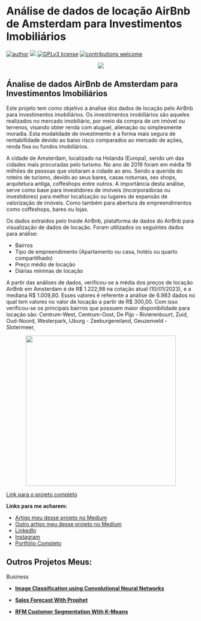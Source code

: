 # Análise de dados de locação AirBnb de Amsterdam para Investimentos Imobiliários
[![author](https://img.shields.io/badge/author-OrlandoDoniniFilho-red.svg)](https://www.linkedin.com/in/orlando-donini-filho-06247174/) [![](https://img.shields.io/badge/python-3.7+-blue.svg)](https://www.python.org/downloads/release/python-365/) [![GPLv3 license](https://img.shields.io/badge/License-GPLv3-blue.svg)](http://perso.crans.org/besson/LICENSE.html) [![contributions welcome](https://img.shields.io/badge/contributions-welcome-brightgreen.svg?style=flat)](https://github.com/orlandodf/portfolio/issues)

<p align="center">
  <img src="https://images.unsplash.com/photo-1584291527935-456e8e2dd734?ixlib=rb-4.0.3&ixid=MnwxMjA3fDB8MHxzZWFyY2h8Mjh8fGRhdGF8ZW58MHx8MHx8&auto=format&fit=crop&w=500&q=60"imagem maneira relacionada ao projeto"height=400px >
</p>

## Ánalise de dados AirBnb de Amsterdam para Investimentos Imobiliários

Este projeto tem como objetivo a ánalise dos dados de locação pelo AirBnb para investimentos imobiliários. Os investimentos imobiliários são aqueles realizados no mercado imobiliário, por meio da compra de um imóvel ou terrenos, visando obter renda com aluguel, alienação ou simplesmente moradia. Esta modalidade de investimento é a forma mais segura de rentabillidade devido ao baixo risco comparados ao mercado de ações, renda fixa ou fundos imobiliários.

A cidade de Amsterdam, localizado na Holanda (Europa), sendo um das cidades mais procuradas pelo turismo. No ano de 2019 foram em média 19 milhões de pessoas que visitaram a cidade ao ano. Sendo a querida do roteiro de turismo, devido ao seus bares, casas noturnas, sex shops, arquitetura antiga, coffeshops entre outros. 
A importância desta análise, serve como base para investidores de imóveis (incorporadoras ou investidores) para melhor localização ou lugares de expansão de valorização de imóveis. Como também para abertura de empreendimentos como coffeshops, bares ou lojas.

Os dados extraídos pelo Inside AirBnb, plataforma de dados do AirBnb para visualização de dados de locação. Foram utilizados os seguintes dados para análise:
* Bairros
* Tipo de empreendimento (Apartamento ou casa, hotéis ou quarto compartilhado)
* Preço médio de locação
* Diárias mínimas de locação

 A partir das análises de dados, verificou-se a média dos preços de locação AirBnb em Amsterdam é de R$ 1.222,98 na cotação atual (10/01/2023), e a mediana R$ 1.009,80. Esses valores é referente a análise de 6.983 dados no qual tem valores no valor de locação a partir de R$ 300,00. Com isso verificou-se os principais bairros que possuem maior disponibilidade para locação são: Centrum-West, Centrum-Oost, De Pijp - Rivierenbuurt, Zuid, Oud-Noord, Westerpark, IJburg - Zeeburgereiland, Geuzenveld - Slotermeer, 

<p align="center">
  <img src="https://github.com/OrlandoDF/Analise_de_dados_AirBnb_de_Amsterdam_para_Investimentos_Imobiliarios/blob/main/Img.png"height=400px >
 </p>

[Link para o projeto completo](https://medium.com/@rafaelnduarte)

**Links para me acharem:**
* [Artigo meu desse projeto no Medium](https://medium.com/@rafaelnduarte)
* [Outro artigo meu desse projeto no Medium](https://medium.com/@rafaelnduarte)
* [LinkedIn](https://www.linkedin.com/in/rafael-n-duarte/)
* [Instagram](https://www.linkedin.com/in/rafael-n-duarte/)
* [Portfólio Completo](https://www.linkedin.com/in/rafael-n-duarte/)




## Outros Projetos Meus:

Business
* **[Image Classification using Convolutional Neural Networks](https://bit.ly/3cdckqJ)**

* **[Sales Forecast With Prophet](https://bit.ly/2wHiD6l)**
 
* **[RFM Customer Segmentation With K-Means](https://bit.ly/2RFTWi2)**
